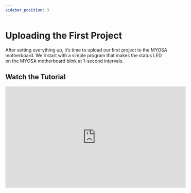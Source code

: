 ```yaml
---
sidebar_position: 3
---
```


# Uploading the First Project

After setting everything up, it’s time to upload our first project to the MYOSA motherboard. We'll start with a simple program that makes the status LED on the MYOSA motherboard blink at 1-second intervals.

## Watch the Tutorial

<iframe width="560" height="315" src="https://www.youtube.com/embed/vpZ0BGtpLbs" title="YouTube video player" frameborder="0" allow="accelerometer; autoplay; clipboard-write; encrypted-media; gyroscope; picture-in-picture" allowfullscreen></iframe>

